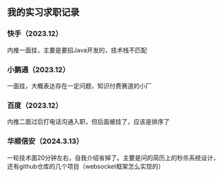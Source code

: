## 我的实习求职记录



### 快手（2023.12）

内推一面挂，主要是要招Java开发的，技术栈不匹配

### 小鹅通（2023.12）

一面挂，大概表达存在一定问题，知识付费赛道的小厂

### 百度（2023.12）

内推二面过后打电话沟通入职，但后面被挂了，应该是排序了

### 华顺信安（2024.3.13）

一轮技术面20分钟左右，自我介绍省掉了。主要是问的简历上的秒杀系统设计，还有github仓库的几个项目（websocket框架怎么实现的）

